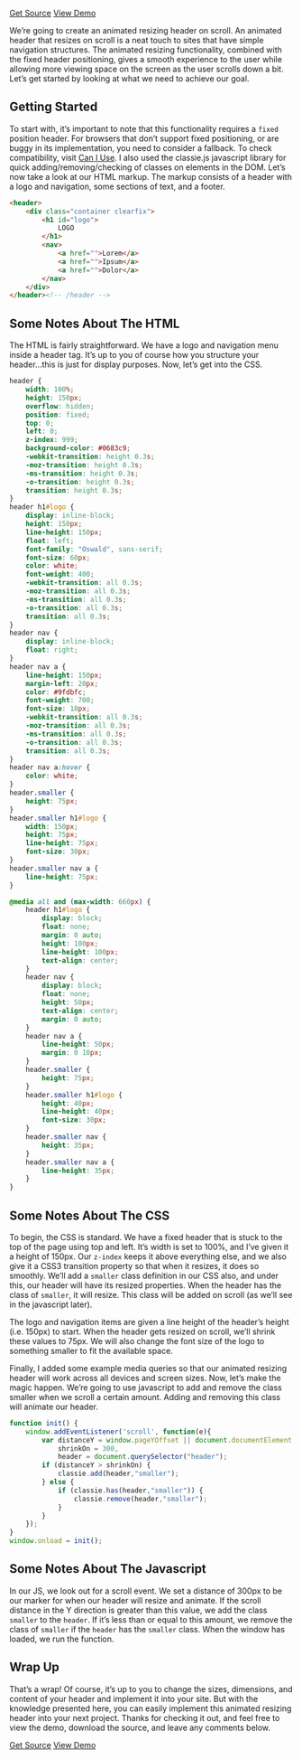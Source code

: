 <p class="text-align--center">
<a href="http://callmenick.com/tutorial-demos/resize-header-on-scroll/resize-header-on-scroll.zip" class="button button--inline-block button--medium">Get Source</a>
<a href="http://callmenick.com/tutorial-demos/resize-header-on-scroll/" class="button button--inline-block button--medium">View Demo</a>
</p>

We’re going to create an animated resizing header on scroll. An animated header that resizes on scroll is a neat touch to sites that have simple navigation structures. The animated resizing functionality, combined with the fixed header positioning, gives a smooth experience to the user while allowing more viewing space on the screen as the user scrolls down a bit. Let’s get started by looking at what we need to achieve our goal.

## Getting Started

To start with, it’s important to note that this functionality requires a `fixed` position header. For browsers that don’t support  fixed positioning, or are buggy in its implementation, you need to consider a fallback. To check compatibility, visit [Can I Use](http://caniuse.com/). I also used the classie.js javascript library for quick adding/removing/checking of classes on elements in the DOM. Let’s now take a look at our HTML markup. The markup consists of a header with a logo and navigation, some sections of text, and a footer.

```html
<header>
    <div class="container clearfix">
        <h1 id="logo">
            LOGO
        </h1>
        <nav>
            <a href="">Lorem</a>
            <a href="">Ipsum</a>
            <a href="">Dolor</a>
        </nav>
    </div>
</header><!-- /header -->
```

## Some Notes About The HTML

The HTML is fairly straightforward. We have a logo and navigation menu inside a header tag. It’s up to you of course how you structure your header…this is just for display purposes. Now, let’s get into the CSS.

```css
header {
    width: 100%;
    height: 150px;
    overflow: hidden;
    position: fixed;
    top: 0;
    left: 0;
    z-index: 999;
    background-color: #0683c9;
    -webkit-transition: height 0.3s;
    -moz-transition: height 0.3s;
    -ms-transition: height 0.3s;
    -o-transition: height 0.3s;
    transition: height 0.3s;
}
header h1#logo {
    display: inline-block;
    height: 150px;
    line-height: 150px;
    float: left;
    font-family: "Oswald", sans-serif;
    font-size: 60px;
    color: white;
    font-weight: 400;
    -webkit-transition: all 0.3s;
    -moz-transition: all 0.3s;
    -ms-transition: all 0.3s;
    -o-transition: all 0.3s;
    transition: all 0.3s;
}
header nav {
    display: inline-block;
    float: right;
}
header nav a {
    line-height: 150px;
    margin-left: 20px;
    color: #9fdbfc;
    font-weight: 700;
    font-size: 18px;
    -webkit-transition: all 0.3s;
    -moz-transition: all 0.3s;
    -ms-transition: all 0.3s;
    -o-transition: all 0.3s;
    transition: all 0.3s;
}
header nav a:hover {
    color: white;
}
header.smaller {
    height: 75px;
}
header.smaller h1#logo {
    width: 150px;
    height: 75px;
    line-height: 75px;
    font-size: 30px;
}
header.smaller nav a {
    line-height: 75px;
}

@media all and (max-width: 660px) {
    header h1#logo {
        display: block;
        float: none;
        margin: 0 auto;
        height: 100px;
        line-height: 100px;
        text-align: center;
    }
    header nav {
        display: block;
        float: none;
        height: 50px;
        text-align: center;
        margin: 0 auto;
    }
    header nav a {
        line-height: 50px;
        margin: 0 10px;
    }
    header.smaller {
        height: 75px;
    }
    header.smaller h1#logo {
        height: 40px;
        line-height: 40px;
        font-size: 30px;
    }
    header.smaller nav {
        height: 35px;
    }
    header.smaller nav a {
        line-height: 35px;
    }
}
```

## Some Notes About The CSS

To begin, the CSS is standard. We have a fixed header that is stuck to the top of the page using top and left. It’s width is set to 100%, and I’ve given it a height of 150px. Our `z-index` keeps it above everything else, and we also give it a CSS3 transition property so that when it resizes, it does so smoothly. We’ll add a `smaller` class definition in our CSS also, and under this, our header will have its resized properties. When the header has the class of `smaller`, it will resize. This class will be added on scroll (as we’ll see in the javascript later).

The logo and navigation items are given a line height of the header’s height (i.e. 150px) to start. When the header gets resized on scroll, we’ll shrink these values to 75px. We will also change the font size of the logo to something smaller to fit the available space.

Finally, I added some example media queries so that our animated resizing header will work across all devices and screen sizes. Now, let’s make the magic happen. We’re going to use javascript to add and remove the class smaller when we scroll a certain amount. Adding and removing this class will animate our header.

```javascript
function init() {
    window.addEventListener('scroll', function(e){
        var distanceY = window.pageYOffset || document.documentElement.scrollTop,
            shrinkOn = 300,
            header = document.querySelector("header");
        if (distanceY > shrinkOn) {
            classie.add(header,"smaller");
        } else {
            if (classie.has(header,"smaller")) {
                classie.remove(header,"smaller");
            }
        }
    });
}
window.onload = init();
```

## Some Notes About The Javascript

In our JS, we look out for a scroll event. We set a distance of 300px to be our marker for when our header will resize and animate. If the scroll distance in the Y direction is greater than this value, we add the class `smaller` to the `header`. If it’s less than or equal to this amount, we remove the class of `smaller` if the `header` has the `smaller` class. When the window has loaded, we run the function.

## Wrap Up

That’s a wrap! Of course, it’s up to you to change the sizes, dimensions, and content of your header and implement it into your site. But with the knowledge presented here, you can easily implement this animated resizing header into your next project. Thanks for checking it out, and feel free to view the demo, download the source, and leave any comments below.

<p class="text-align--center">
<a href="http://callmenick.com/tutorial-demos/resize-header-on-scroll/resize-header-on-scroll.zip" class="button button--inline-block button--medium">Get Source</a>
<a href="http://callmenick.com/tutorial-demos/resize-header-on-scroll/" class="button button--inline-block button--medium">View Demo</a>
</p>